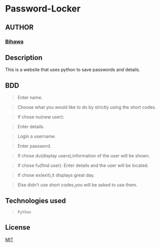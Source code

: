 # Password-Locker

## AUTHOR
### [Bihawa](https://github.com/BihawaM)

## Description
  This is a website that uses python to save passwords and details.

## BDD
> Enter name.

> Choose what you would like to do by strictly      using the short codes.

> If chose nu(new user): 

   > Enter details.

   > Login a username.

   > Enter password.

> If chose du(display users),information of the user will be shown.

> If chose fu(find user):
   > Enter details and the user will be located.

> If chose ex(exit),it displays great day.

> Else didn't use short codes,you will be asked to use them.

## Technologies used
  > `` Python ``
 
 
## License
[MIT](https://github.com/BihawaM/Password-Locker/blob/master/LICENSE.md)
